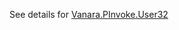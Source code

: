 See details for [Vanara.PInvoke.User32](https://github.com/dahall/Vanara/blob/master/PInvoke/User32/CorrelationReport.md)

